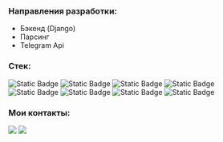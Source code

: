### Направления разработки:
- Бэкенд (Django)
- Парсинг
- Telegram Api

### Стек:
![Static Badge](https://img.shields.io/badge/python-blue?style=for-the-badge&logo=python&logoColor=white)
![Static Badge](https://img.shields.io/badge/django-darkgreen?style=for-the-badge&logo=django&logoColor=white)
![Static Badge](https://img.shields.io/badge/docker-blue?style=for-the-badge&logo=docker&logoColor=white)
![Static Badge](https://img.shields.io/badge/postgresql-blue?style=for-the-badge&logo=postgresql&logoColor=white)
![Static Badge](https://img.shields.io/badge/linux-white?style=for-the-badge&logo=linux&logoColor=black)
![Static Badge](https://img.shields.io/badge/Git-red?style=for-the-badge&logo=git&logoColor=white)
![Static Badge](https://img.shields.io/badge/Nginx-green?style=for-the-badge&logo=Nginx&logoColor=white)
![Static Badge](https://img.shields.io/badge/Telegram_Api-blue?style=for-the-badge&logo=telegram&logoColor=white)

### Мои контакты:
<a href="https://t.me/VladRND61"><img src="https://img.shields.io/badge/vladrnd61-blue?style=for-the-badge&logo=telegram"/></a>
<a href="mailto:vladislavvyt@yandex.ru"><img src="https://img.shields.io/badge/yandex_mail-yellow?style=for-the-badge"/></a>


